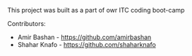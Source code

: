 This project was built as a part of owr ITC coding boot-camp

Contributors:

- Amir Bashan - https://github.com/amirbashan
- Shahar Knafo - https://github.com/shaharknafo
